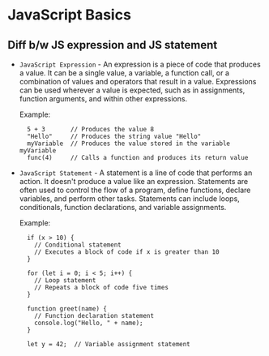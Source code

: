 # JavaScript Basics
## Diff b/w JS expression and JS statement
- `JavaScript Expression` - An expression is a piece of code that produces a value. It can be a single value, a variable, a function call, or a combination of values and operators that result in a value. Expressions can be used wherever a value is expected, such as in assignments, function arguments, and within other expressions.

  Example:
  ```
    5 + 3       // Produces the value 8
    "Hello"     // Produces the string value "Hello"
    myVariable  // Produces the value stored in the variable myVariable
    func(4)     // Calls a function and produces its return value
  ```
- `JavaScript Statement` - A statement is a line of code that performs an action. It doesn't produce a value like an expression. Statements are often used to control the flow of a program, define functions, declare variables, and perform other tasks. Statements can include loops, conditionals, function declarations, and variable assignments.

  Example:
  ```
    if (x > 10) {
      // Conditional statement
      // Executes a block of code if x is greater than 10
    }
    
    for (let i = 0; i < 5; i++) {
      // Loop statement
      // Repeats a block of code five times
    }
    
    function greet(name) {
      // Function declaration statement
      console.log("Hello, " + name);
    }
    
    let y = 42;  // Variable assignment statement
  ```
